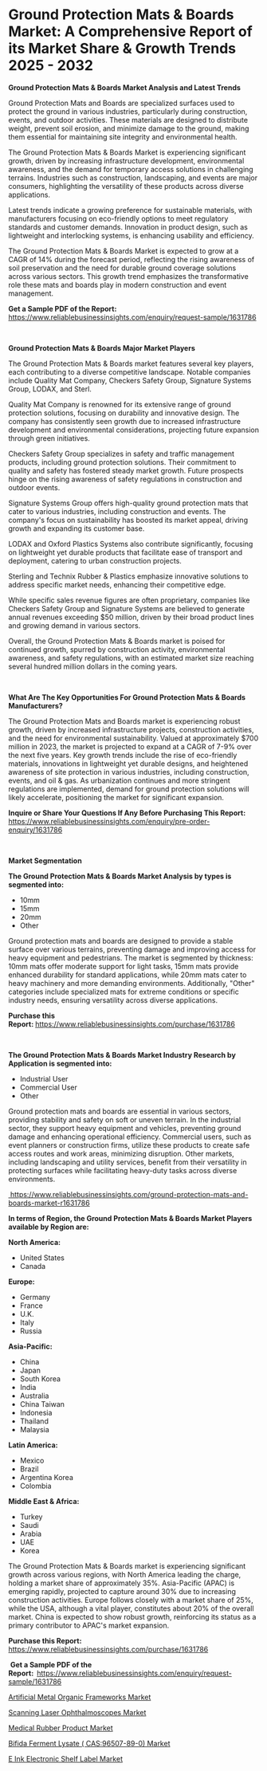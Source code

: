 <p><h1>Ground Protection Mats & Boards Market: A Comprehensive Report of its Market Share & Growth Trends 2025 - 2032</h1></p><p><strong>Ground Protection Mats & Boards Market Analysis and Latest Trends</strong></p>
<p><p>Ground Protection Mats and Boards are specialized surfaces used to protect the ground in various industries, particularly during construction, events, and outdoor activities. These materials are designed to distribute weight, prevent soil erosion, and minimize damage to the ground, making them essential for maintaining site integrity and environmental health.</p><p>The Ground Protection Mats & Boards Market is experiencing significant growth, driven by increasing infrastructure development, environmental awareness, and the demand for temporary access solutions in challenging terrains. Industries such as construction, landscaping, and events are major consumers, highlighting the versatility of these products across diverse applications. </p><p>Latest trends indicate a growing preference for sustainable materials, with manufacturers focusing on eco-friendly options to meet regulatory standards and customer demands. Innovation in product design, such as lightweight and interlocking systems, is enhancing usability and efficiency. </p><p>The Ground Protection Mats & Boards Market is expected to grow at a CAGR of 14% during the forecast period, reflecting the rising awareness of soil preservation and the need for durable ground coverage solutions across various sectors. This growth trend emphasizes the transformative role these mats and boards play in modern construction and event management.</p></p>
<p><strong>Get a Sample PDF of the Report:&nbsp;</strong> <a href="https://www.reliablebusinessinsights.com/enquiry/request-sample/1631786?utm_campaign=113&utm_medium=2&utm_source=Github&utm_content=ia&utm_term=29032025&utm_id=ground-protection-mats-boards">https://www.reliablebusinessinsights.com/enquiry/request-sample/1631786</a></p>
<p>&nbsp;</p>
<p><strong>Ground Protection Mats & Boards Major Market Players</strong></p>
<p><p>The Ground Protection Mats & Boards market features several key players, each contributing to a diverse competitive landscape. Notable companies include Quality Mat Company, Checkers Safety Group, Signature Systems Group, LODAX, and Sterl. </p><p>Quality Mat Company is renowned for its extensive range of ground protection solutions, focusing on durability and innovative design. The company has consistently seen growth due to increased infrastructure development and environmental considerations, projecting future expansion through green initiatives.</p><p>Checkers Safety Group specializes in safety and traffic management products, including ground protection solutions. Their commitment to quality and safety has fostered steady market growth. Future prospects hinge on the rising awareness of safety regulations in construction and outdoor events.</p><p>Signature Systems Group offers high-quality ground protection mats that cater to various industries, including construction and events. The company's focus on sustainability has boosted its market appeal, driving growth and expanding its customer base. </p><p>LODAX and Oxford Plastics Systems also contribute significantly, focusing on lightweight yet durable products that facilitate ease of transport and deployment, catering to urban construction projects. </p><p>Sterling and Technix Rubber & Plastics emphasize innovative solutions to address specific market needs, enhancing their competitive edge. </p><p>While specific sales revenue figures are often proprietary, companies like Checkers Safety Group and Signature Systems are believed to generate annual revenues exceeding $50 million, driven by their broad product lines and growing demand in various sectors.</p><p>Overall, the Ground Protection Mats & Boards market is poised for continued growth, spurred by construction activity, environmental awareness, and safety regulations, with an estimated market size reaching several hundred million dollars in the coming years.</p></p>
<p>&nbsp;</p>
<p><strong>What Are The Key Opportunities For Ground Protection Mats & Boards Manufacturers?</strong></p>
<p><p>The Ground Protection Mats and Boards market is experiencing robust growth, driven by increased infrastructure projects, construction activities, and the need for environmental sustainability. Valued at approximately $700 million in 2023, the market is projected to expand at a CAGR of 7-9% over the next five years. Key growth trends include the rise of eco-friendly materials, innovations in lightweight yet durable designs, and heightened awareness of site protection in various industries, including construction, events, and oil & gas. As urbanization continues and more stringent regulations are implemented, demand for ground protection solutions will likely accelerate, positioning the market for significant expansion.</p></p>
<p><strong>Inquire or Share Your Questions If Any Before Purchasing This Report:</strong> <a href="https://www.reliablebusinessinsights.com/enquiry/pre-order-enquiry/1631786?utm_campaign=113&utm_medium=2&utm_source=Github&utm_content=ia&utm_term=29032025&utm_id=ground-protection-mats-boards">https://www.reliablebusinessinsights.com/enquiry/pre-order-enquiry/1631786</a></p>
<p>&nbsp;</p>
<p><strong>Market Segmentation</strong></p>
<p><strong>The Ground Protection Mats & Boards Market Analysis by types is segmented into:</strong></p>
<p><ul><li>10mm</li><li>15mm</li><li>20mm</li><li>Other</li></ul></p>
<p><p>Ground protection mats and boards are designed to provide a stable surface over various terrains, preventing damage and improving access for heavy equipment and pedestrians. The market is segmented by thickness: 10mm mats offer moderate support for light tasks, 15mm mats provide enhanced durability for standard applications, while 20mm mats cater to heavy machinery and more demanding environments. Additionally, "Other" categories include specialized mats for extreme conditions or specific industry needs, ensuring versatility across diverse applications.</p></p>
<p><strong>Purchase this Report:&nbsp;</strong><a href="https://www.reliablebusinessinsights.com/purchase/1631786?utm_campaign=113&utm_medium=2&utm_source=Github&utm_content=ia&utm_term=29032025&utm_id=ground-protection-mats-boards">https://www.reliablebusinessinsights.com/purchase/1631786</a></p>
<p>&nbsp;</p>
<p><strong>The Ground Protection Mats & Boards Market Industry Research by Application is segmented into:</strong></p>
<p><ul><li>Industrial User</li><li>Commercial User</li><li>Other</li></ul></p>
<p><p>Ground protection mats and boards are essential in various sectors, providing stability and safety on soft or uneven terrain. In the industrial sector, they support heavy equipment and vehicles, preventing ground damage and enhancing operational efficiency. Commercial users, such as event planners or construction firms, utilize these products to create safe access routes and work areas, minimizing disruption. Other markets, including landscaping and utility services, benefit from their versatility in protecting surfaces while facilitating heavy-duty tasks across diverse environments.</p></p>
<p><a href="https://www.reliablebusinessinsights.com/ground-protection-mats-and-boards-market-r1631786?utm_campaign=113&utm_medium=2&utm_source=Github&utm_content=ia&utm_term=29032025&utm_id=ground-protection-mats-boards">&nbsp;https://www.reliablebusinessinsights.com/ground-protection-mats-and-boards-market-r1631786</a></p>
<p><strong>In terms of Region, the Ground Protection Mats & Boards Market Players available by Region are:</strong></p>
<p>
    <p> <strong> North America: </strong>
        <ul>
            <li>United States</li>
            <li>Canada</li>
        </ul>
        </p> 
    <p> <strong> Europe: </strong>
        <ul>
            <li>Germany</li>
            <li>France</li>
            <li>U.K.</li>
            <li>Italy</li>
            <li>Russia</li>
        </ul>
        </p> 
    <p> <strong> Asia-Pacific: </strong>
        <ul>
            <li>China</li>
            <li>Japan</li>
            <li>South Korea</li>
            <li>India</li>
            <li>Australia</li>
            <li>China Taiwan</li>
            <li>Indonesia</li>
            <li>Thailand</li>
            <li>Malaysia</li>
        </ul>
        </p> 
    <p> <strong> Latin America: </strong>
        <ul>
            <li>Mexico</li>
            <li>Brazil</li>
            <li>Argentina Korea</li>
            <li>Colombia</li>
        </ul>
        </p> 
    <p> <strong> Middle East & Africa: </strong>
        <ul>
            <li>Turkey</li>
            <li>Saudi</li>
            <li>Arabia</li>
            <li>UAE</li>
            <li>Korea</li>
        </ul>
    </p>
    </p>
<p><p>The Ground Protection Mats & Boards market is experiencing significant growth across various regions, with North America leading the charge, holding a market share of approximately 35%. Asia-Pacific (APAC) is emerging rapidly, projected to capture around 30% due to increasing construction activities. Europe follows closely with a market share of 25%, while the USA, although a vital player, constitutes about 20% of the overall market. China is expected to show robust growth, reinforcing its status as a primary contributor to APAC's market expansion.</p></p>
<p><strong>Purchase this Report: </strong><a href="https://www.reliablebusinessinsights.com/purchase/1631786?utm_campaign=113&utm_medium=2&utm_source=Github&utm_content=ia&utm_term=29032025&utm_id=ground-protection-mats-boards">https://www.reliablebusinessinsights.com/purchase/1631786</a></p>
<p>&nbsp;<strong>Get a Sample PDF of the Report:&nbsp;&nbsp;</strong><a href="https://www.reliablebusinessinsights.com/enquiry/request-sample/1631786?utm_campaign=113&utm_medium=2&utm_source=Github&utm_content=ia&utm_term=29032025&utm_id=ground-protection-mats-boards">https://www.reliablebusinessinsights.com/enquiry/request-sample/1631786</a></p>
<p><strong></strong></p>
<p><p><a href="https://github.com/elceryaneik/Market-Research-Report-List-1/blob/main/artificial-metal-organic-frameworks-market.md?utm_campaign=113&utm_medium=2&utm_source=Github&utm_content=ia&utm_term=29032025&utm_id=ground-protection-mats-boards">Artificial Metal Organic Frameworks Market</a></p><p><a href="https://github.com/jullselai/Market-Research-Report-List-1/blob/main/scanning-laser-ophthalmoscopes-market.md?utm_campaign=113&utm_medium=2&utm_source=Github&utm_content=ia&utm_term=29032025&utm_id=ground-protection-mats-boards">Scanning Laser Ophthalmoscopes Market</a></p><p><a href="https://github.com/dusektwinec3/Market-Research-Report-List-1/blob/main/medical-rubber-product-market.md?utm_campaign=113&utm_medium=2&utm_source=Github&utm_content=ia&utm_term=29032025&utm_id=ground-protection-mats-boards">Medical Rubber Product Market</a></p><p><a href="https://github.com/luhleickov/Market-Research-Report-List-1/blob/main/bifida-ferment-lysate-cas96507-89-0-market.md?utm_campaign=113&utm_medium=2&utm_source=Github&utm_content=ia&utm_term=29032025&utm_id=ground-protection-mats-boards">Bifida Ferment Lysate ( CAS:96507-89-0) Market</a></p><p><a href="https://github.com/sukeldrage0g/Market-Research-Report-List-1/blob/main/e-ink-electronic-shelf-label-market.md?utm_campaign=113&utm_medium=2&utm_source=Github&utm_content=ia&utm_term=29032025&utm_id=ground-protection-mats-boards">E Ink Electronic Shelf Label Market</a></p></p>